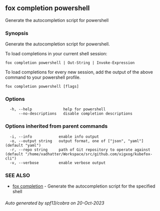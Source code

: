 ## fox completion powershell

Generate the autocompletion script for powershell

### Synopsis

Generate the autocompletion script for powershell.

To load completions in your current shell session:

	fox completion powershell | Out-String | Invoke-Expression

To load completions for every new session, add the output of the above command
to your powershell profile.


```
fox completion powershell [flags]
```

### Options

```
  -h, --help              help for powershell
      --no-descriptions   disable completion descriptions
```

### Options inherited from parent commands

```
  -i, --info            enable info output
  -o, --output string   output format, one of ["json", "yaml"] (default "yaml")
  -r, --repo string     path of Git repository to operate against (default "/home/xadhatter/Workspace/src/github.com/xigxog/kubefox-cli")
  -v, --verbose         enable verbose output
```

### SEE ALSO

* [fox completion](fox_completion.md)	 - Generate the autocompletion script for the specified shell

###### Auto generated by spf13/cobra on 20-Oct-2023
